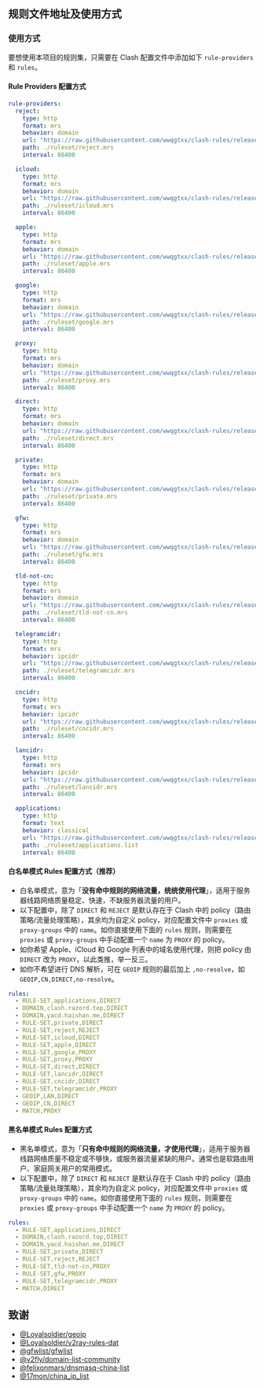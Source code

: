 ## 规则文件地址及使用方式

### 使用方式

要想使用本项目的规则集，只需要在 Clash 配置文件中添加如下 `rule-providers` 和 `rules`。

#### Rule Providers 配置方式

```yaml
rule-providers:
  reject:
    type: http
    format: mrs
    behavior: domain
    url: "https://raw.githubusercontent.com/wwqgtxx/clash-rules/release/reject.mrs"
    path: ./ruleset/reject.mrs
    interval: 86400

  icloud:
    type: http
    format: mrs
    behavior: domain
    url: "https://raw.githubusercontent.com/wwqgtxx/clash-rules/release/icloud.mrs"
    path: ./ruleset/icloud.mrs
    interval: 86400

  apple:
    type: http
    format: mrs
    behavior: domain
    url: "https://raw.githubusercontent.com/wwqgtxx/clash-rules/release/apple.mrs"
    path: ./ruleset/apple.mrs
    interval: 86400

  google:
    type: http
    format: mrs
    behavior: domain
    url: "https://raw.githubusercontent.com/wwqgtxx/clash-rules/release/google.mrs"
    path: ./ruleset/google.mrs
    interval: 86400

  proxy:
    type: http
    format: mrs
    behavior: domain
    url: "https://raw.githubusercontent.com/wwqgtxx/clash-rules/release/proxy.mrs"
    path: ./ruleset/proxy.mrs
    interval: 86400

  direct:
    type: http
    format: mrs
    behavior: domain
    url: "https://raw.githubusercontent.com/wwqgtxx/clash-rules/release/direct.mrs"
    path: ./ruleset/direct.mrs
    interval: 86400

  private:
    type: http
    format: mrs
    behavior: domain
    url: "https://raw.githubusercontent.com/wwqgtxx/clash-rules/release/private.mrs"
    path: ./ruleset/private.mrs
    interval: 86400

  gfw:
    type: http
    format: mrs
    behavior: domain
    url: "https://raw.githubusercontent.com/wwqgtxx/clash-rules/release/gfw.mrs"
    path: ./ruleset/gfw.mrs
    interval: 86400

  tld-not-cn:
    type: http
    format: mrs
    behavior: domain
    url: "https://raw.githubusercontent.com/wwqgtxx/clash-rules/release/tld-not-cn.mrs"
    path: ./ruleset/tld-not-cn.mrs
    interval: 86400

  telegramcidr:
    type: http
    format: mrs
    behavior: ipcidr
    url: "https://raw.githubusercontent.com/wwqgtxx/clash-rules/release/telegramcidr.mrs"
    path: ./ruleset/telegramcidr.mrs
    interval: 86400

  cncidr:
    type: http
    format: mrs
    behavior: ipcidr
    url: "https://raw.githubusercontent.com/wwqgtxx/clash-rules/release/cncidr.mrs"
    path: ./ruleset/cncidr.mrs
    interval: 86400

  lancidr:
    type: http
    format: mrs
    behavior: ipcidr
    url: "https://raw.githubusercontent.com/wwqgtxx/clash-rules/release/lancidr.mrs"
    path: ./ruleset/lancidr.mrs
    interval: 86400

  applications:
    type: http
    format: text
    behavior: classical
    url: "https://raw.githubusercontent.com/wwqgtxx/clash-rules/release/applications.list"
    path: ./ruleset/applications.list
    interval: 86400
```

#### 白名单模式 Rules 配置方式（推荐）

- 白名单模式，意为「**没有命中规则的网络流量，统统使用代理**」，适用于服务器线路网络质量稳定、快速，不缺服务器流量的用户。
- 以下配置中，除了 `DIRECT` 和 `REJECT` 是默认存在于 Clash 中的 policy（路由策略/流量处理策略），其余均为自定义 policy，对应配置文件中 `proxies` 或 `proxy-groups` 中的 `name`。如你直接使用下面的 `rules` 规则，则需要在 `proxies` 或 `proxy-groups` 中手动配置一个 `name` 为 `PROXY` 的 policy。
- 如你希望 Apple、iCloud 和 Google 列表中的域名使用代理，则把 policy 由 `DIRECT` 改为 `PROXY`，以此类推，举一反三。
- 如你不希望进行 DNS 解析，可在 `GEOIP` 规则的最后加上 `,no-resolve`，如 `GEOIP,CN,DIRECT,no-resolve`。

```yaml
rules:
  - RULE-SET,applications,DIRECT
  - DOMAIN,clash.razord.top,DIRECT
  - DOMAIN,yacd.haishan.me,DIRECT
  - RULE-SET,private,DIRECT
  - RULE-SET,reject,REJECT
  - RULE-SET,icloud,DIRECT
  - RULE-SET,apple,DIRECT
  - RULE-SET,google,PROXY
  - RULE-SET,proxy,PROXY
  - RULE-SET,direct,DIRECT
  - RULE-SET,lancidr,DIRECT
  - RULE-SET,cncidr,DIRECT
  - RULE-SET,telegramcidr,PROXY
  - GEOIP,LAN,DIRECT
  - GEOIP,CN,DIRECT
  - MATCH,PROXY
```

#### 黑名单模式 Rules 配置方式

- 黑名单模式，意为「**只有命中规则的网络流量，才使用代理**」，适用于服务器线路网络质量不稳定或不够快，或服务器流量紧缺的用户。通常也是软路由用户、家庭网关用户的常用模式。
- 以下配置中，除了 `DIRECT` 和 `REJECT` 是默认存在于 Clash 中的 policy（路由策略/流量处理策略），其余均为自定义 policy，对应配置文件中 `proxies` 或 `proxy-groups` 中的 `name`。如你直接使用下面的 `rules` 规则，则需要在 `proxies` 或 `proxy-groups` 中手动配置一个 `name` 为 `PROXY` 的 policy。

```yaml
rules:
  - RULE-SET,applications,DIRECT
  - DOMAIN,clash.razord.top,DIRECT
  - DOMAIN,yacd.haishan.me,DIRECT
  - RULE-SET,private,DIRECT
  - RULE-SET,reject,REJECT
  - RULE-SET,tld-not-cn,PROXY
  - RULE-SET,gfw,PROXY
  - RULE-SET,telegramcidr,PROXY
  - MATCH,DIRECT
```

## 致谢

- [@Loyalsoldier/geoip](https://github.com/Loyalsoldier/geoip)
- [@Loyalsoldier/v2ray-rules-dat](https://github.com/Loyalsoldier/v2ray-rules-dat)
- [@gfwlist/gfwlist](https://github.com/gfwlist/gfwlist)
- [@v2fly/domain-list-community](https://github.com/v2fly/domain-list-community)
- [@felixonmars/dnsmasq-china-list](https://github.com/felixonmars/dnsmasq-china-list)
- [@17mon/china_ip_list](https://github.com/17mon/china_ip_list)
